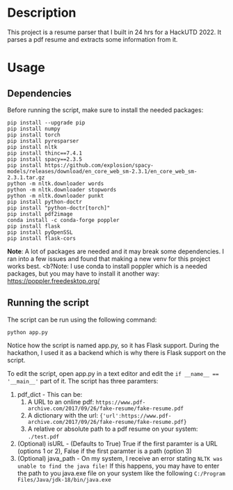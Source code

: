 # Description
This project is a resume parser that I built in 24 hrs for a HackUTD 2022. It parses a pdf resume and extracts some information from it.




# Usage


## Dependencies
Before running the script, make sure to install the needed packages:
```
pip install --upgrade pip
pip install numpy
pip install torch
pip install pyresparser
pip install nltk
pip install thinc==7.4.1
pip install spacy==2.3.5
pip install https://github.com/explosion/spacy-models/releases/download/en_core_web_sm-2.3.1/en_core_web_sm-2.3.1.tar.gz
python -m nltk.downloader words
python -m nltk.downloader stopwords
python -m nltk.downloader punkt
pip install python-doctr
pip install "python-doctr[torch]"
pip install pdf2image
conda install -c conda-forge poppler
pip install flask
pip install pyOpenSSL
pip install flask-cors
```

<b>Note</b>: A lot of packages are needed and it may break some dependencies. I ran into a few issues and found that making a new venv for this project works best.
<b?Note</b>: I use conda to install poppler which is a needed packages, but you may have to install it another way: https://poppler.freedesktop.org/



## Running the script

The script can be run using the following command:

`python app.py`

Notice how the script is named app.py, so it has Flask support. During the hackathon, I used it as a backend which is why there is Flask support on the script.

To edit the script, open app.py in a text editor and edit the `if __name__ == '__main__'` part of it. The script has three paramters:
1. pdf_dict - This can be:
   1. A URL to an online pdf: `https://www.pdf-archive.com/2017/09/26/fake-resume/fake-resume.pdf`
   2. A dictionary with the url: `{'url':https://www.pdf-archive.com/2017/09/26/fake-resume/fake-resume.pdf}`
   3. A relative or absolute path to a pdf resume on your system: `./test.pdf`
2. (Optional) isURL - (Defaults to True) True if the first paramter is a URL (options 1 or 2), False if the first paramter is a path (option 3)
3. (Optional) java_path - On my system, I receive an error stating `NLTK was unable to find the java file!` If this happens, you may have to enter the path to you java.exe file on your system like the following `C:/Program Files/Java/jdk-18/bin/java.exe`